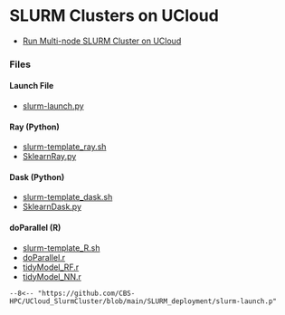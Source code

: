 # SLURM Clusters on UCloud 

- [Run Multi-node SLURM Cluster on UCloud](/UCloud_SlurmCluster/SLURM/)

### Files 

#### Launch File
- [slurm-launch.py](https://github.com/CBS-HPC/UCloud_SlurmCluster/blob/main/SLURM_deployment/slurm-launch.py)

#### Ray (Python)
- [slurm-template_ray.sh](https://github.com/CBS-HPC/UCloud_SlurmCluster/blob/main/SLURM_deployment/slurm-template_ray.sh)
- [SklearnRay.py](https://github.com/CBS-HPC/UCloud_SlurmCluster/blob/main/SLURM_scripts/SklearnRay.py)

#### Dask (Python)
- [slurm-template_dask.sh](https://github.com/CBS-HPC/UCloud_SlurmCluster/blob/main/SLURM_deployment/slurm-template_dask.sh)
- [SklearnDask.py](https://github.com/CBS-HPC/UCloud_SlurmCluster/blob/main/SLURM_scripts/SklearnDask.py)

#### doParallel (R)
- [slurm-template_R.sh](https://github.com/CBS-HPC/UCloud_SlurmCluster/blob/main/SLURM_deployment/slurm-template_R.sh)
- [doParallel.r](https://github.com/CBS-HPC/UCloud_SlurmCluster/blob/main/SLURM_scripts/doParallel.r)
- [tidyModel_RF.r](https://github.com/CBS-HPC/UCloud_SlurmCluster/blob/main/SLURM_scripts/tidyModel_RF.r)
- [tidyModel_NN.r](https://github.com/CBS-HPC/UCloud_SlurmCluster/blob/main/SLURM_scripts/tidyModel_NN.r)



``` title=".browserslistrc"
--8<-- "https://github.com/CBS-HPC/UCloud_SlurmCluster/blob/main/SLURM_deployment/slurm-launch.p"
```